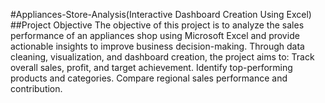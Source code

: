 #Appliances-Store-Analysis(Interactive Dashboard Creation Using Excel)
##Project Objective
The objective of this project is to analyze the sales performance of an appliances shop using Microsoft Excel and provide actionable insights to improve business decision-making. Through data cleaning, visualization, and dashboard creation, the project aims to:
Track overall sales, profit, and target achievement.
Identify top-performing products and categories.
Compare regional sales performance and contribution.

